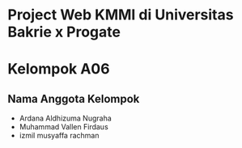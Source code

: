 # Project Web KMMI di Universitas Bakrie x Progate

# Kelompok A06

## Nama Anggota Kelompok
* Ardana Aldhizuma Nugraha
* Muhammad Vallen Firdaus
* izmil musyaffa rachman
